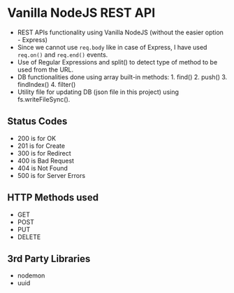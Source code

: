 # Vanilla NodeJS REST API

- REST APIs functionality using Vanilla NodeJS (without the easier option - Express)
- Since we cannot use `req.body` like in case of Express, I have used `req.on()` and `req.end()` events.
- Use of Regular Expressions and split() to detect type of method to be used from the URL.
- DB functionalities done using array built-in methods:
        1. find()
        2. push()
        3. findIndex()
        4. filter()
- Utility file for updating DB (json file in this project) using fs.writeFileSync().

## Status Codes
- 200 is for OK
- 201 is for Create
- 300 is for Redirect
- 400 is Bad Request
- 404 is Not Found
- 500 is for Server Errors

## HTTP Methods used
- GET
- POST
- PUT
- DELETE

## 3rd Party Libraries
- nodemon
- uuid
